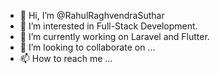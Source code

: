 - 👋 Hi, I’m @RahulRaghvendraSuthar
- 👀 I’m interested in Full-Stack Development.
- 🌱 I’m currently working on Laravel and Flutter.
- 💞️ I’m looking to collaborate on ...
- 📫 How to reach me ...

<!---
RahulSuthar001/RahulSuthar001 is a ✨ special ✨ repository because its `README.md` (this file) appears on your GitHub profile.
You can click the Preview link to take a look at your changes.
--->
